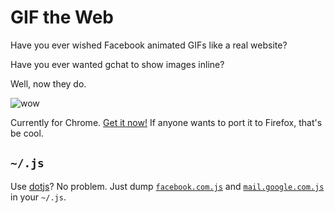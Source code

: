 GIF the Web
=============

Have you ever wished Facebook animated GIFs like a real website?

Have you ever wanted gchat to show images inline?

Well, now they do.

![wow](http://f.rouge8.com/gifs/wow.gif)

Currently for Chrome. [Get it now!][chrome] If anyone wants to port it to Firefox, that's be cool.

## `~/.js`

Use [dotjs]? No problem. Just dump [`facebook.com.js`][fb] and [`mail.google.com.js`][gchat] in your `~/.js`.


[chrome]: https://chrome.google.com/webstore/detail/gif-the-web/lljgfacpcbajoiobfcgbijhbkfpibkhc/details
[dotjs]: https://github.com/defunkt/dotjs
[fb]: https://github.com/rouge8/gif-the-web/blob/master/facebook.com.js
[gchat]: https://github.com/rouge8/gif-the-web/blob/master/mail.google.com.js
